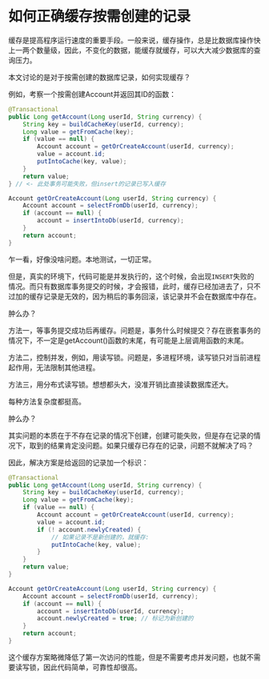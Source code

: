 # 如何正确缓存按需创建的记录

缓存是提高程序运行速度的重要手段。一般来说，缓存操作，总是比数据库操作快上一两个数量级，因此，不变化的数据，能缓存就缓存，可以大大减少数据库的查询压力。

本文讨论的是对于按需创建的数据库记录，如何实现缓存？

例如，考察一个按需创建Account并返回其ID的函数：

```java
@Transactional
public Long getAccount(Long userId, String currency) {
    String key = buildCacheKey(userId, currency);
    Long value = getFromCache(key);
    if (value == null) {
        Account account = getOrCreateAccount(userId, currency);
        value = account.id;
        putIntoCache(key, value);
    }
    return value;
} // <- 此处事务可能失败，但insert的记录已写入缓存

Account getOrCreateAccount(Long userId, String currency) {
    Account account = selectFromDb(userId, currency);
    if (account == null) {
        account = insertIntoDb(userId, currency);
    }
    return account;
}
```

乍一看，好像没啥问题。本地测试，一切正常。

但是，真实的环境下，代码可能是并发执行的，这个时候，会出现`INSERT`失败的情况。而只有数据库事务提交的时候，才会报错，此时，缓存已经加进去了，只不过加的缓存记录是无效的，因为稍后的事务回滚，该记录并不会在数据库中存在。

肿么办？

方法一，等事务提交成功后再缓存。问题是，事务什么时候提交？存在嵌套事务的情况下，不一定是getAccount()函数的末尾，有可能是上层调用函数的末尾。

方法二，控制并发，例如，用读写锁。问题是，多进程环境，读写锁只对当前进程起作用，无法限制其他进程。

方法三，用分布式读写锁。想想都头大，没准开销比直接读数据库还大。

每种方法复杂度都挺高。

肿么办？

其实问题的本质在于不存在记录的情况下创建，创建可能失败，但是存在记录的情况下，取到的结果肯定没问题。如果只缓存已存在的记录，问题不就解决了吗？

因此，解决方案是给返回的记录加一个标识：

```java
@Transactional
public Long getAccount(Long userId, String currency) {
    String key = buildCacheKey(userId, currency);
    Long value = getFromCache(key);
    if (value == null) {
        Account account = getOrCreateAccount(userId, currency);
        value = account.id;
        if (! account.newlyCreated) {
            // 如果记录不是新创建的，就缓存:
            putIntoCache(key, value);
        }
    }
    return value;
}

Account getOrCreateAccount(Long userId, String currency) {
    Account account = selectFromDb(userId, currency);
    if (account == null) {
        account = insertIntoDb(userId, currency);
        account.newlyCreated = true; // 标记为新创建的
    }
    return account;
}
```

这个缓存方案略微降低了第一次访问的性能，但是不需要考虑并发问题，也就不需要读写锁，因此代码简单，可靠性却很高。
